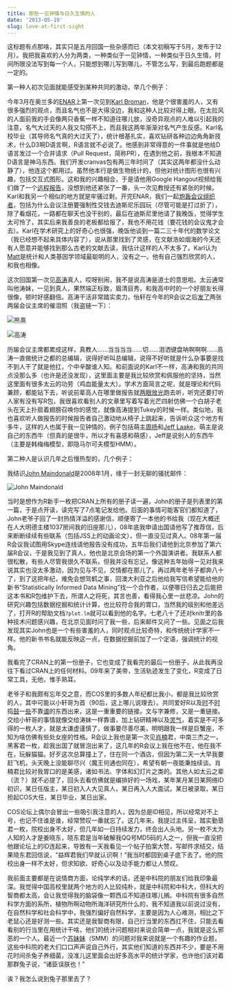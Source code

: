 ```yaml
---
title: 那些一见钟情与日久生情的人
date: '2013-05-19'
slug: love-at-first-sight
---
```


这标题有点那啥，其实只是五月回国一些杂感而已（本文初稿写于5月，发布于12月）。我把我喜欢的人分为两类，一种类似于一见钟情，一种类似于日久生情，时间所限没法写到每一个人，只能想到哪儿写到哪儿，不管怎么写，到最后跑题都是一定的。

第一种人初次见面就能感受到某种共同的激动，举几个例子：

今年3月在奥兰多的[ENAR](http://enar.org/meetings.cfm)上第一次见到[Karl Broman](http://www.biostat.wisc.edu/~kbroman/)，他是个很害羞的人，又有很多强烈的观点，而且名气也不是大得没边，我和这种人比较对得上眼。在太拉风的人面前我的手会像两只香蕉一样不知道往哪儿放，没奇异观点的人难以引起我的注意，名气大过天的人我又勾搭不上，而且我这两年渐渐对名气产生反感。Karl名校毕业（其导师名气真的大过天了），统计根基扎实，喜欢钻研各种边边角角新技术，什么D3啊D语言啊，R语言就不必说了。他感到非常得意的一件事就是他给D语言发过一个合并请求（Pull Request，简称PR），在遇到他之前，我根本不知道D语言是神马东西。我们开发cranvas包有两三年时间了（其实这两年都没什么动静了），他连这个都用过。虽然他本行是做生物统计的，但他对统计图形也很有兴趣，包括交互式图形。这和我的兴趣相合，于是请他用Google Hangout视频给我们做了一个[远程报告](http://www.biostat.wisc.edu/~kbroman/presentations/)，没想到他还紧张了一番，头一次见教授还有紧张的时候。Karl和我另一个相似的地方就是牢骚过剩，开完ENAR，我们一起[炮轰会议组织者](/en/2013/03/on-enar-or-statistical-meetings-in-general/)，包括为什么会议注册要强制性交钱去迪斯尼乐园玩（尽管可能是打过折了），除了看烟花，一路都在聊天也没干别的，最后在迪斯尼里他请了我晚饭，觉得学生太可怜了，其实后来我善良的老板都给报了，我也不用花钱（要花钱的会议鬼才会去）。Karl在学术研究上的好奇心也很强，晚饭他谈到一篇二三十年代的数学论文（我已经想不起来具体内容了），说从那里找到了灵感，在文献浩如烟海的今天还有人愿意并能够找到那么古老的文献去读，我估计这样的人不太多了。Karl认为[Matt](http://stephenslab.uchicago.edu/)是统计和人类基因学领域最聪明的人，没有之一。他有自己强烈欣赏的人，和我也相像。

这次回国第一次见[高涛](http://joegaotao.github.io)真人，哎呀别闹，我不是说高涛是道士的意思啦。太云通常叫他涛妹，一见到真人，果然端正标致，眉清目秀，和我高中时的一个好朋友长得很像，顿时好感翻倍。高涛干活非常踏实卖力，怡轩在今年的R会议之后[发了](http://yixuan.cos.name/cn/2013/05/6th-china-r-conference/)两张两届会议主席的催泪照（我盗链一下）：

![熊熹](https://db.yihui.org/imgur/iVR1phH.jpg)

![高涛](https://db.yihui.org/imgur/4Ce2bct.jpg)

历届会议主席都累成这样，真教人……当当当当……切……泪洒键盘呐啊啊啊……高涛一直做统计之都的总编辑，说得好听叫总编辑，说得不好听就是什么杂事要是找不到人干了就是他扛，个中辛酸谁人知。和前面说的Karl不一样，高涛和我的共同点没那么多（也许是还没发现），这里面主要是我比较欣赏和佩服他的坚持，当然这里面有很多太云的功劳（鸡血能量太大）。学术方面简言之呢，就是理论和代码兼顾，都能钻下去，听说前辈高人在哪里做报告就[两眼放光](http://joegaotao.github.io/cn/2013/07/PKU-summer-short-course/)跑去听，听完还要打听人家有没有写R包，我很喜欢看别人的文章里写着写着光芒四射仿佛一个白胡子老头在天上扑扇着翅膀召唤你的感觉，就像高涛提到Tukey的时候一样。类似地，我也喜欢听人做报告的时候报告者自己激动地从椅子上跳起来，告诉听众这个地方有多牛，这样的人也属于我一见钟情的，例子包括萌主[周扬](http://weibo.com/zhouyummy)和[Jeff Laake](https://github.com/jlaake)，萌主是说自己的东西牛（但真的是很牛，所以才有喜感和萌感），Jeff是说别人的东西牛（主要是韩梅梅模型，即隐马尔可夫模型HMM）。

第二种人是认识几年之后慢热型的，几个例子：

我结识[John Maindonald](http://maths-people.anu.edu.au/~johnm/)是2008年1月，缘于一封无聊的骚扰邮件：

![John Maindonald](https://db.yihui.org/imgur/JtwdYA5.png)

当时是想作为R新手一枚把CRAN上所有的册子读一遍，John的册子是列表里的第一篇，于是点开读，读完写了7点笔记发给他。后面的事情可能客官们都知道了，John老爷子回了一封热情洋溢的感谢信，顺便寄了一本他的书给我（现在大概还在人大明德主楼1037房间我的旧座那儿），08年底我申请出国请他写了推荐信，后来断断续续有些联系（包括JSS上的动画论文），但一直没见过真人。08年第一届R会议我试图用Skype连线请他报告没有成功，五年后我们请他到北京参加了第六届R会议，于是我见到了真人，他也是北京会场的第一个外国演讲者。我联系人都很松散，有些人尽管我很久不联系，但我并没有忘记，像这种五年始得一见对我来说其实也没太多激动，因为见与不见，交情都在那儿了。再过两年老爷子都奔八十了，到了这把年纪，难免会想驾鹤之事，回澳大利亚之后他给我写信希望能给他的新书“Statistically Informed Data Mining”找一个合作者，以便哪日归去之后能把这本书和R包维护下去，所谓人之将死，其言也善，看得我心里一丝悲凉。John的研究兴趣包括数据挖掘和统计计算，也比较符合我的胃口，当然我的级别和他差远了，打开R的帮助文档`?plot.lm`就可以看到他的名字。七老八十了还对knitr里的各种技术问题感兴趣，在北京见面时问了我一些，后来邮件又问了一些。见面之后我发现其实John也是一个有些害羞的人，同时观点比较奇特，和传统统计学家不一样。他的新书书名就能反映这一点，在数据挖掘前加了一个定语，强调统计的视角。

我看完了CRAN上的第一份册子，它也变成了我看完的最后一份册子，从此我再没往下看过CRAN上的任何材料。09年来了美帝，生活轨迹发生了变化，R变成了日常工具，无他，惟手熟耳。

老爷子和我颇有忘年交之意，而COS里的多数人年纪都比我小，都是我比较欣赏的人，其中可能以小轩哥为首（90后，这上哪儿说理去）。共同爱好R以及[时](https://github.com/yixuan/showtext)不[时](https://github.com/yixuan/sysfonts)捣[鼓](https://github.com/yixuan/R2SWF)一[些](https://github.com/yixuan/Layer)不靠[谱](https://github.com/yixuan/rarpack)的东西出来，这是一重重要的链接。文与字兼修，又是一重链接。交给小轩哥的事情就像交给涛妹一样靠谱，加上钻研精神以及[灵气](https://cosx.org/2010/04/kernel-density-estimation-with-unbounded-region/)，着实是不可多得的一枚人才，就是太谦虚谨慎了，做事要尽善尽美，明明跟我一样是巨蟹座，不知为啥仿佛有些处女座的性格。R会议上我也是第一次见[肖楠](http://weibo.com/road2stat)君，中南三杰之一，黑客君一枚，趁我出国了就冒泡出来了，这几年的R会议上我在他不在，他在我不在，玩躲猫猫。好歹这次总算撞上了，住在同一个酒店，但因为第二天一大早我要赶飞机，头天晚上没能聊尽兴（魔王何通也同在），希望有朝一夜能秉烛续谈。肖楠君比较对我胃口的是美感，诸如书法、字体和幻灯片之类的。其他人如太云之辈（流？）就不必提了，回头去看仿佛就是编排好的一场戏，某年某月某日某网络ID初识，某日任版主，某日初入人大见真人，某日再入人大面试，某日被录取，某日担起COS大任，某日毕业，某日出家。

COS论坛上偶尔会冒出一些吸引我注意的人，因为总是ID相见，所以经常对不上号，也记不住谁是谁，经常赞叹一番就忘了。这几年来，我提过主伟呈，踏实勤垦君一枚，院校出身不太好，但几年如一日持续发力，终会出人头地。另一枚不太为人知的人才是姜晓东，晓东君是当年破解我QQ号MD5码的人之一，但我一直没把他跟论坛上的ID连起来，导致有一天我看见一个帖子拍案大赞，写邮件求结交，结果晓东君回信说，“益辉君我们早就认识啊！”我当时都囧到桌子底下去了。他的院校出身一样不太好，但求知欲、好奇心以及动手能力都让人赞叹。

我前面主要都是在说情商方面，论纯学术的话，还是中科院的朋友们给我印象最深。我觉得中国高校里就两个地方的人比较纯朴，就是中科院和中科大，但科大的智商都太高，会让我觉得我的脑袋像一颗西瓜不知道往哪儿搁。中科院有很多自然科学方面的系所，植物所啊动物所海洋研究所什么的，我不知道我以前说过没有，在自然科学和社会科学中，我强烈偏好自然科学，主要是因为人心难测，相比之下老鼠心还是好测一些。其实还是我智商有限，自己行当里的东西扛不住，只能去看看别的行当里在用统计干啥，他们的统计问题相对来说会简单一点，我就是这么邪恶的一个人。最近一个[苏妹妹](https://cosx.org/cn/topic/142002)（SMM）的问题对我来说就是一个有趣的作业题，这些中科院的老大们口口声声说自己外行，其实他们知道的东西并不少，要是不用花时间杀兔子养细菌，没准儿这里面会出好多高水平的统计学家，也许他们该对着那群兔子说，“诸臣误朕也！”

诶？我怎么说到兔子那里去了？
